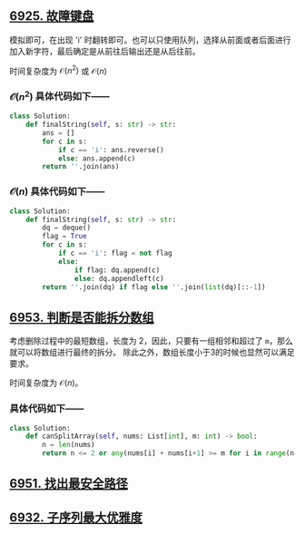 ## [6925. 故障键盘](https://leetcode.cn/problems/faulty-keyboard/)

模拟即可，在出现 'i' 时翻转即可。也可以只使用队列，选择从前面或者后面进行加入新字符，最后确定是从前往后输出还是从后往前。

时间复杂度为 $\mathcal O(n^2)$ 或 $\mathcal O(n)$

### $\mathcal O(n^2)$ 具体代码如下——

```python
class Solution:
    def finalString(self, s: str) -> str:
        ans = []
        for c in s:
            if c == 'i': ans.reverse()
            else: ans.append(c)
        return ''.join(ans)
```

### $\mathcal O(n)$ 具体代码如下——

```python
class Solution:
    def finalString(self, s: str) -> str:
        dq = deque()
        flag = True
        for c in s:
            if c == 'i': flag = not flag
            else:
                if flag: dq.append(c)
                else: dq.appendleft(c)
        return ''.join(dq) if flag else ''.join(list(dq)[::-1])
```

## [6953. 判断是否能拆分数组](https://leetcode.cn/problems/check-if-it-is-possible-to-split-array/)

考虑删除过程中的最短数组，长度为 2，因此，只要有一组相邻和超过了 `m`，那么就可以将数组进行最终的拆分。
除此之外，数组长度小于3的时候也显然可以满足要求。

时间复杂度为 $\mathcal O(n)$。

### 具体代码如下——

```python
class Solution:
    def canSplitArray(self, nums: List[int], m: int) -> bool:
        n = len(nums)
        return n <= 2 or any(nums[i] + nums[i+1] >= m for i in range(n-1))
```


## [6951. 找出最安全路径](https://leetcode.cn/problems/find-the-safest-path-in-a-grid/)


## [6932. 子序列最大优雅度](https://leetcode.cn/problems/maximum-elegance-of-a-k-length-subsequence/)



